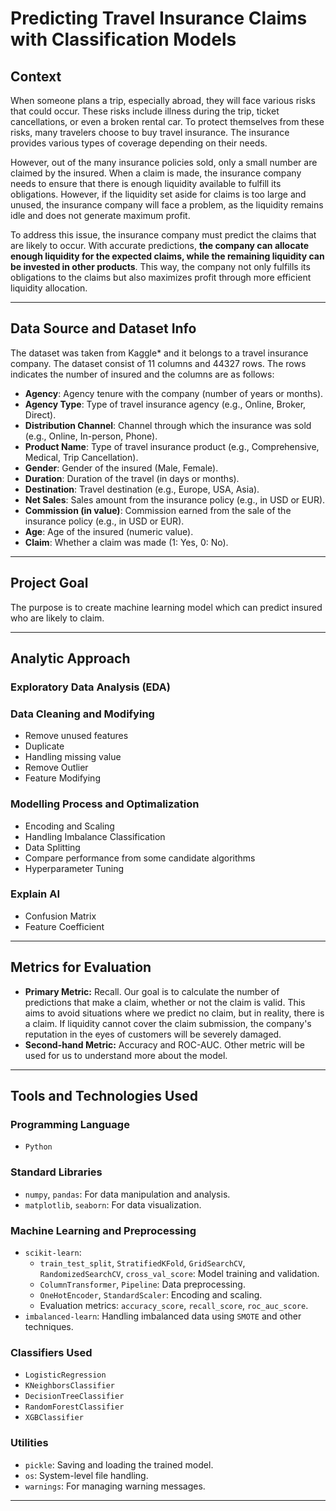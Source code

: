 # Predicting Travel Insurance Claims with Classification Models  

## Context  
When someone plans a trip, especially abroad, they will face various risks that could occur. These risks include illness during the trip, ticket cancellations, or even a broken rental car. To protect themselves from these risks, many travelers choose to buy travel insurance. The insurance provides various types of coverage depending on their needs.

However, out of the many insurance policies sold, only a small number are claimed by the insured. When a claim is made, the insurance company needs to ensure that there is enough liquidity available to fulfill its obligations. However, if the liquidity set aside for claims is too large and unused, the insurance company will face a problem, as the liquidity remains idle and does not generate maximum profit.

To address this issue, the insurance company must predict the claims that are likely to occur. With accurate predictions, **the company can allocate enough liquidity for the expected claims, while the remaining liquidity can be invested in other products**. This way, the company not only fulfills its obligations to the claims but also maximizes profit through more efficient liquidity allocation. 

---

## Data Source and Dataset Info  
The dataset was taken from Kaggle* and it belongs to a travel insurance company. The dataset consist of 11 columns and 44327 rows. The rows indicates the number of insured and the columns are as follows:  
- **Agency**: Agency tenure with the company (number of years or months).
- **Agency Type**: Type of travel insurance agency (e.g., Online, Broker, Direct).
- **Distribution Channel**: Channel through which the insurance was sold (e.g., Online, In-person, Phone).
- **Product Name**: Type of travel insurance product (e.g., Comprehensive, Medical, Trip Cancellation).
- **Gender**: Gender of the insured (Male, Female).
- **Duration**: Duration of the travel (in days or months).
- **Destination**: Travel destination (e.g., Europe, USA, Asia).
- **Net Sales**: Sales amount from the insurance policy (e.g., in USD or EUR).
- **Commission (in value)**: Commission earned from the sale of the insurance policy (e.g., in USD or EUR).
- **Age**: Age of the insured (numeric value).
- **Claim**: Whether a claim was made (1: Yes, 0: No).

---

## Project Goal  
The purpose is to create machine learning model which can predict insured who are likely to claim.  

---

## Analytic Approach  

### Exploratory Data Analysis (EDA)  

### Data Cleaning and Modifying  
- Remove unused features
- Duplicate
- Handling missing value
- Remove Outlier
- Feature Modifying

### Modelling Process and Optimalization  
- Encoding and Scaling
- Handling Imbalance Classification   
- Data Splitting
- Compare performance from some candidate algorithms
- Hyperparameter Tuning  

### Explain AI
- Confusion Matrix
- Feature Coefficient 

---

## Metrics for Evaluation  
- **Primary Metric:** Recall.
Our goal is to calculate the number of predictions that make a claim, whether or not the claim is valid. This aims to avoid situations where we predict no claim, but in reality, there is a claim. If liquidity cannot cover the claim submission, the company's reputation in the eyes of customers will be severely damaged.
- **Second-hand Metric:** Accuracy and ROC-AUC.
Other metric will be used for us to understand more about the model.  

---

## Tools and Technologies Used  

### Programming Language  
- `Python`  

### Standard Libraries  
- `numpy`, `pandas`: For data manipulation and analysis.  
- `matplotlib`, `seaborn`: For data visualization.  

### Machine Learning and Preprocessing  
- `scikit-learn`:  
  - `train_test_split`, `StratifiedKFold`, `GridSearchCV`, `RandomizedSearchCV`, `cross_val_score`: Model training and validation.  
  - `ColumnTransformer`, `Pipeline`: Data preprocessing.  
  - `OneHotEncoder`, `StandardScaler`: Encoding and scaling.  
  - Evaluation metrics: `accuracy_score`, `recall_score`, `roc_auc_score`.  
- `imbalanced-learn`: Handling imbalanced data using `SMOTE` and other techniques.    

### Classifiers Used  
- `LogisticRegression`  
- `KNeighborsClassifier`  
- `DecisionTreeClassifier`  
- `RandomForestClassifier`     
- `XGBClassifier`  

### Utilities  
- `pickle`: Saving and loading the trained model.  
- `os`: System-level file handling.  
- `warnings`: For managing warning messages.  

---
